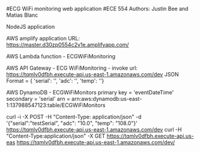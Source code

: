 #ECG WiFi monitoring web application
#ECE 554
Authors: Justin Bee and Matias Blanc

NodeJS application

AWS amplify application
URL: https://master.d30zp0554c2v1e.amplifyapp.com/

AWS Lambda function - ECGWiFiMonitoring

AWS API Gateway - ECG WiFiMonitoring - invoke url: https://tqmlv0dfbh.execute-api.us-east-1.amazonaws.com/dev
JSON Format = { 'serial': '', 'adc': '', 'temp': ''}

AWS DynamoDB - ECGWiFiMonitors 
primary key = 'eventDateTime' secondary = 'serial'
arn = arn:aws:dynamodb:us-east-1:137988547123:table/ECGWiFiMonitors

curl -i -X POST -H "Content-Type: application/json" -d '{"serial":"testSerial", "adc": "10.0", "temp": "108.0"}' https://tqmlv0dfbh.execute-api.us-east-1.amazonaws.com/dev
curl -H "Content-Type:application/json" -X GET https://tqmlv0dfbh.execute-api.us-eas https://tqmlv0dfbh.execute-api.us-east-1.amazonaws.com/dev/
